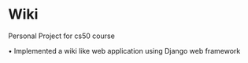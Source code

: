 # Wiki
Personal Project for cs50 course

•	Implemented a wiki like web application using Django web framework
